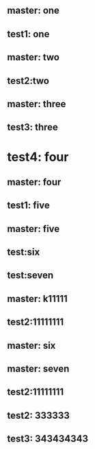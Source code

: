 ## master: one
## test1: one
## master: two
## test2:two
## master: three
## test3: three
# test4: four
## master: four
## test1: five

## master: five
## test:six
## test:seven
## master: k11111
## test2:11111111
## master: six
## master: seven
## test2:11111111
## test2: 333333
## test3: 343434343
